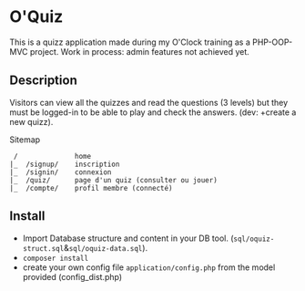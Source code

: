 # O'Quiz
This is a quizz application made during my O'Clock training as a PHP-OOP-MVC project. Work in process: admin features not achieved yet.

## Description
Visitors can view all the quizzes and read the questions (3 levels) but they must be logged-in to be able to play and check the answers. (dev: +create a new quizz).

Sitemap
```
 /              home
|_  /signup/    inscription
|_  /signin/    connexion
|_  /quiz/      page d'un quiz (consulter ou jouer)
|_  /compte/    profil membre (connecté)
```

## Install
* Import Database structure and content in your DB tool. (`sql/oquiz-struct.sql`&`sql/oquiz-data.sql`).
* `composer install`
* create your own config file `application/config.php` from the model provided (config_dist.php)
